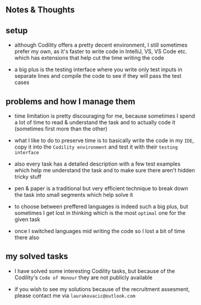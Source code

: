 ## Notes & Thoughts

## setup
- although Codility offers a pretty decent environment, I still sometimes prefer my own, as it's faster to write code in IntelliJ, VS, VS Code etc. which has extensions that help cut the time writing the code

- a big plus is the testing interface where you write only test inputs in separate lines and compile the code to see if they will pass the test cases 


## problems and how I manage them
- time limitation is pretty discouraging for me, because sometimes I spend a lot of time to read & understand the task and to actually code it (sometimes first more than the other)

- what I like to do to preserve time is to basically write the code in my `IDE`, copy it into the `Codility environment` and test it with their `testing interface`

- also every task has a detailed description with a few test examples which help me understand the task and to make sure there aren't hidden tricky stuff

- pen & paper is a traditional but very efficient technique to break down the task into small segments which help solve it

- to choose between preffered languages is indeed such a big plus, but sometimes I get lost in thinking which is the most `optimal` one for the given task

- once I switched languages mid writing the code so I lost a bit of time there also


## my solved tasks
- I have solved some interesting Codility tasks, but because of the Codility's `Code of Honour` they are not publicly available

- if you wish to see my solutions because of the recruitment assesment, please contact me via `laurakovacic@outlook.com`